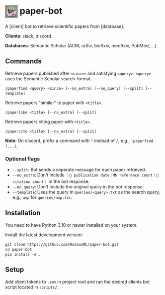 # <img src="imgs/icon.jpg" alt="drawing" width="40" align="center"/> paper-bot

A [client] bot to retrieve scientific papers from [database].

**Clients**: slack, discord.

**Databases**: Semantic Scholar (ACM, arXiv, bioRxiv, medRxiv, PubMed, ...).

## Commands

Retrieve papers published after `<since>` and satisfying `<query>`. `<query>` uses the Semantic Scholar search-format.

```
/paperfind <query> <since> [--no_extra] [--no_query] [--split] [--template]
```

Retrieve papers "similar" to paper with `<title>`.

```
/paperlike <title> [--no_extra] [--split]
```

Retrieve papers citing paper with `<title>`.

```
/papercite <title> [--no_extra] [--split]
```

**Note**: On discord, prefix a command with `!` instead of `/`, e.g., `!paperfind [...]`.

### Optional flags

- `--split`: Bot sends a seperate message for each paper retrieved.
- `--no_extra`: Don't include `｜📅 publication date｜📚 reference count｜💬 citation count｜` in the bot response.
- `--no_query`: Don't include the original query in the bot response.
- `--template`: Uses the query in `queries/<query>.txt` as the search query, e.g., `amp` for `queries/amp.txt`.

## Installation

You need to have Python 3.10 or newer installed on your system.

Install the latest development version:

```
git clone https://github.com/RasmusML/paper-bot.git
cd paper-bot
pip install -e .
```

## Setup

Add client tokens to `.env` in project root and run the desired clients bot script located in `scripts/`.
